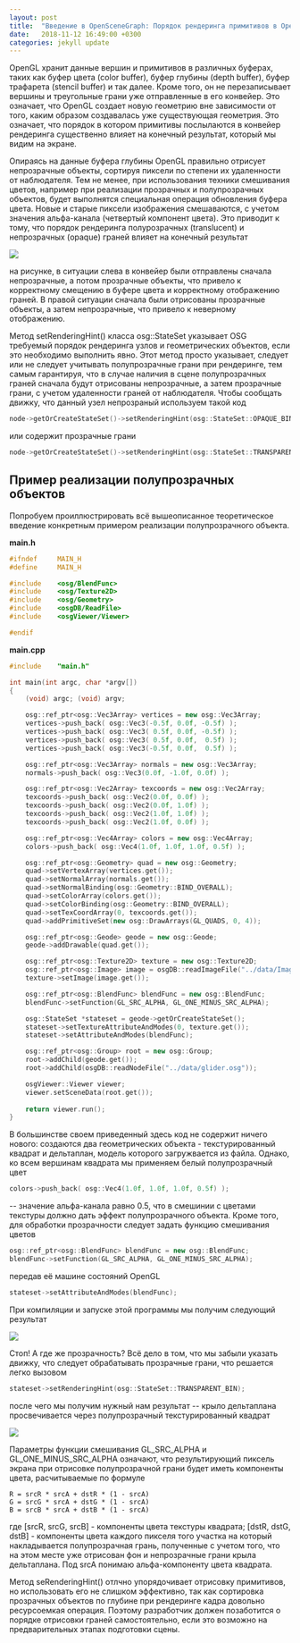 ```yaml
---
layout: post
title:  "Введение в OpenSceneGraph: Порядок рендеринга примитивов в OpenGL"
date:   2018-11-12 16:49:00 +0300
categories: jekyll update
---
```


OpenGL хранит данные вершин и примитивов в различных буферах, таких как буфер цвета (color buffer), буфер глубины (depth buffer), буфер трафарета (stencil buffer) и так далее. Кроме того, он не перезаписывает вершины и треугольные грани уже отправленные в его конвейер. Это означает, что OpenGL создает новую геометрию вне зависимости от того, каким образом создавалась уже существующая геометрия. Это означает, что порядок в котором примитивы послылаются в конвейер рендеринга существенно влияет на конечный результат, который мы видим на экране.

Опираясь на данные буфера глубины OpenGL правильно отрисует непрозрачные объекты, сортируя пиксели по степени их удаленности от наблюдателя. Тем не менее, при использования техники смешивания цветов, например при реализации прозрачных и полупрозрачных объектов, будет выполнятся специальная операция обновления буфера цвета. Новые и старые пиксели изображения смешаваются, с учетом значения альфа-канала (четвертый компонент цвета). Это приводит к тому, что порядок рендеринга полурозрачных (translucent)  и непрозрачных (opaque) граней влияет на конечный результат

![](https://habrastorage.org/webt/tz/3w/o4/tz3wo4dfy14oscogqvrb1akmh5m.png)

на рисунке, в ситуации слева в конвейер были отправлены сначала непрозрачные, а потом прозрачные объекты, что привело к корректному смещению в буфере цвета и корректному отображению граней. В правой ситуации сначала были отрисованы прозрачные объекты, а затем непрозрачные, что привело к неверному отображению.

Метод setRenderingHint() класса osg::StateSet указывает OSG требуемый порядок рендеринга узлов и геометрических объектов, если это необходимо выполнить явно. Этот метод просто указывает, следует или не следует учитывать полупрозрачные грани при рендеринге, тем самым гарантируя, что в случае наличия в сцене полупрозрачных граней сначала будут отрисованы непрозрачные, а затем прозрачные грани, с учетом удаленности граней от наблюдателя. Чтобы сообщать движку, что данный узел непрозраный используем такой код

```cpp
node->getOrCreateStateSet()->setRenderingHint(osg::StateSet::OPAQUE_BIN);
```

или содержит прозрачные грани

```cpp
node->getOrCreateStateSet()->setRenderingHint(osg::StateSet::TRANSPARENT_BIN);
```

## Пример реализации полупрозрачных объектов
 
Попробуем проиллюстрировать всё вышеописанное теоретическое введение конкретным примером реализации полупрозрачного объекта.


**main.h**
```cpp
#ifndef		MAIN_H
#define		MAIN_H

#include    <osg/BlendFunc>
#include    <osg/Texture2D>
#include    <osg/Geometry>
#include    <osgDB/ReadFile>
#include    <osgViewer/Viewer>

#endif
```

**main.cpp**
```cpp
#include	"main.h"

int main(int argc, char *argv[])
{
    (void) argc; (void) argv;

    osg::ref_ptr<osg::Vec3Array> vertices = new osg::Vec3Array;
    vertices->push_back( osg::Vec3(-0.5f, 0.0f, -0.5f) );
    vertices->push_back( osg::Vec3( 0.5f, 0.0f, -0.5f) );
    vertices->push_back( osg::Vec3( 0.5f, 0.0f,  0.5f) );
    vertices->push_back( osg::Vec3(-0.5f, 0.0f,  0.5f) );

    osg::ref_ptr<osg::Vec3Array> normals = new osg::Vec3Array;
    normals->push_back( osg::Vec3(0.0f, -1.0f, 0.0f) );

    osg::ref_ptr<osg::Vec2Array> texcoords = new osg::Vec2Array;
    texcoords->push_back( osg::Vec2(0.0f, 0.0f) );
    texcoords->push_back( osg::Vec2(0.0f, 1.0f) );
    texcoords->push_back( osg::Vec2(1.0f, 1.0f) );
    texcoords->push_back( osg::Vec2(1.0f, 0.0f) );

    osg::ref_ptr<osg::Vec4Array> colors = new osg::Vec4Array;
    colors->push_back( osg::Vec4(1.0f, 1.0f, 1.0f, 0.5f) );

    osg::ref_ptr<osg::Geometry> quad = new osg::Geometry;
    quad->setVertexArray(vertices.get());
    quad->setNormalArray(normals.get());
    quad->setNormalBinding(osg::Geometry::BIND_OVERALL);
    quad->setColorArray(colors.get());
    quad->setColorBinding(osg::Geometry::BIND_OVERALL);
    quad->setTexCoordArray(0, texcoords.get());
    quad->addPrimitiveSet(new osg::DrawArrays(GL_QUADS, 0, 4));

    osg::ref_ptr<osg::Geode> geode = new osg::Geode;
    geode->addDrawable(quad.get());

    osg::ref_ptr<osg::Texture2D> texture = new osg::Texture2D;
    osg::ref_ptr<osg::Image> image = osgDB::readImageFile("../data/Images/lz.rgb");
    texture->setImage(image.get());

    osg::ref_ptr<osg::BlendFunc> blendFunc = new osg::BlendFunc;
    blendFunc->setFunction(GL_SRC_ALPHA, GL_ONE_MINUS_SRC_ALPHA);

    osg::StateSet *stateset = geode->getOrCreateStateSet();
    stateset->setTextureAttributeAndModes(0, texture.get());
    stateset->setAttributeAndModes(blendFunc);    

    osg::ref_ptr<osg::Group> root = new osg::Group;
    root->addChild(geode.get());
    root->addChild(osgDB::readNodeFile("../data/glider.osg"));

    osgViewer::Viewer viewer;
    viewer.setSceneData(root.get());
    
    return viewer.run();
}
```

В большинстве своем приведенный здесь код не содержит ничего нового: создаются два геометрических объекта - текстурированный квадрат и дельтаплан, модель которого загружвается из файла. Однако, ко всем вершинам квадрата мы применяем белый полупрозрачный цвет

```cpp
colors->push_back( osg::Vec4(1.0f, 1.0f, 1.0f, 0.5f) );
```

-- значение альфа-канала равно 0.5, что в смешинии с цветами текстуры должно дать эффект полупрозрачного объекта. Кроме того, для обработки прозрачности следует задать функцию смешивания цветов

```cpp
osg::ref_ptr<osg::BlendFunc> blendFunc = new osg::BlendFunc;
blendFunc->setFunction(GL_SRC_ALPHA, GL_ONE_MINUS_SRC_ALPHA);
```

передав её машине состояний OpenGL

```cpp
stateset->setAttributeAndModes(blendFunc);
```

При компиляции и запуске этой программы мы получим следующий результат

![](https://habrastorage.org/webt/_m/mz/kz/_mmzkzrmxvmfll-qi0xli6wq_5g.png)

Стоп! А где же прозрачность? Всё дело в том, что мы забыли указать движку, что следует обрабатывать прозрачные грани, что решается легко вызовом

```cpp
stateset->setRenderingHint(osg::StateSet::TRANSPARENT_BIN);
```

после чего мы получим нужный нам результат -- крыло дельтаплана просвечивается через полупрозрачный текстурированный квадрат

![](https://habrastorage.org/webt/py/bl/ta/pybltaqa6xkligouodxgunwoyvs.png)

Параметры функции смешивания GL_SRC_ALPHA и GL_ONE_MINUS_SRC_ALPHA означают, что результирующий пиксель экрана при отрисовке полупрозрачной грани будет иметь компоненты цвета, расчитываемые по формуле

```
R = srcR * srcA + dstR * (1 - srcA)
G = srcG * srcA + dstG * (1 - srcA)
B = srcB * srcA + dstB * (1 - srcA)
```

где [srcR, srcG, srcB] - компоненты цвета текстуры квадрата; [dstR, dstG, dstB] - компоненты цвета каждого пикселя того участка на который накладывается полупрозрачная грань, полученные с учетом того, что на этом месте уже отрисован фон и непрозрачные грани крыла дельтаплана. Под srcA понимаю альфа-компоненту цвета квадрата.

Метод seRenderingHint() отлчно упорядочивает отрисовку примитивов, но использовать его не слишком эффективно, так как сортировка прозрачных объектов по глубине при рендеринге кадра довольно ресурсоемкая операция. Поэтому разработчик должен позаботится о порядке отрисовки граней самостоятельно, если это возможно на предварительных этапах подготовки сцены.
